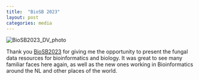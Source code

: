 ```yaml
---
title:  "BioSB 2023"
layout: post
categories: media
---
```


![BioSB2023_DV_photo](https://vuthuyduong.github.io/photos/BioSB2023_DV.jpg)

Thank you [BioSB2023](https://www.aanmelder.nl/biosb2023) for giving me the opportunity to present the fungal data resources for bioinformatics and biology. It was great to see many familiar faces here again, as well as the new ones working in Bioinformatics around the NL and other places of the world.
